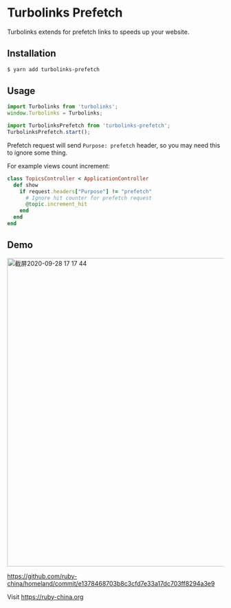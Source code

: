# Turbolinks Prefetch

Turbolinks extends for prefetch links to speeds up your website.

## Installation

```bash
$ yarn add turbolinks-prefetch
```

## Usage

```js
import Turbolinks from 'turbolinks';
window.Turbolinks = Turbolinks;

import TurbolinksPrefetch from 'turbolinks-prefetch';
TurbolinksPrefetch.start();
```

Prefetch request will send `Purpose: prefetch` header, so you may need this to ignore some thing.

For example views count increment:

```rb
class TopicsController < ApplicationController
  def show
    if request.headers["Purpose"] != "prefetch"
      # Ignore hit counter for prefetch request
      @topic.increment_hit
    end
  end
end
```

## Demo

<img width="715" alt="截屏2020-09-28 17 17 44" src="https://user-images.githubusercontent.com/5518/94414149-92935b00-01ae-11eb-9916-778d7740db98.png">

https://github.com/ruby-china/homeland/commit/e1378468703b8c3cfd7e33a17dc703ff8294a3e9

Visit https://ruby-china.org
